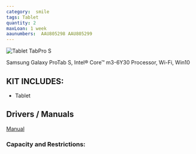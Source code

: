 ```yaml
---
category:  smile
tags: Tablet
quantity: 2
maxLoan: 1 week
aaunumbers:  AAU805298 AAU805299
---
```

![Tablet TabPro S](https://images.harlander.com/artikel/1000x1000/samsung-galaxy-tabpro-s-schwarz-windows10-2.jpg)

Samsung Galaxy ProTab S, Intel® Core™ m3-6Y30 Processor, Wi-Fi, Win10
## KIT INCLUDES:
-  Tablet

## Drivers / Manuals
[Manual](https://www.samsung.com/us/support/computing/computing-accessories/?modelCode=SM-W703NZKAXAR-R)



### Capacity and Restrictions:
